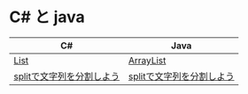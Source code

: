 # C# と java

 | C# | Java |
 | -- | -- |
 | [List](https://paiza.jp/works/cs/primer/beginner-cs4/13035) | [ArrayList](https://paiza.jp/works/java/primer/beginner-java4/5035) |
 | [splitで文字列を分割しよう](https://paiza.jp/works/cs/primer/beginner-cs4/13036)  | [splitで文字列を分割しよう](https://paiza.jp/works/java/primer/beginner-java4/5036)  |
